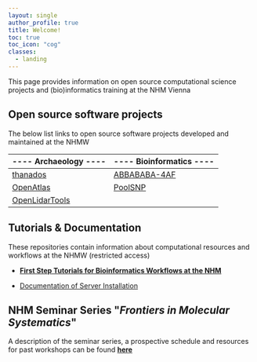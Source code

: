 ```yaml
---
layout: single
author_profile: true
title: Welcome!
toc: true
toc_icon: "cog"
classes:
  - landing
---
```


This page provides information on open source computational science projects and (bio)informatics training at the NHM Vienna

## Open source software projects

The below list links to open source software projects developed and maintained at the NHMW


| ---- Archaeology ----                                         | ---- Bioinformatics ----                                  |
| ------------------------------------------------------------- | --------------------------------------------------------- |
| [thanados](https://github.com/nhmvienna/thanados)             | [ABBABABA-4AF](https://github.com/nhmvienna/ABBABABA-4AF) |
| [OpenAtlas](https://github.com/nhmvienna/OpenAtlas)           | [PoolSNP](https://github.com/nhmvienna/PoolSNP)           |
| [OpenLidarTools](https://github.com/nhmvienna/OpenLidarTools) |                                                           |

## Tutorials & Documentation

These repositories contain information about computational resources and workflows at the NHMW (restricted access)

-   **[First Step Tutorials for Bioinformatics Workflows at the NHM](https://github.com/nhmvienna/FirstSteps#firststeps)**  

-   [Documentation of Server Installation](https://github.com/nhmvienna/PhyloserverInstallationDocs)

## NHM Seminar Series "_Frontiers in Molecular Systematics_"

 A description of the seminar series, a prospective schedule and resources for past workshops can be found **[here](SeminarSeries.md)**
